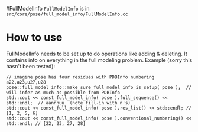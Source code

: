 #FullModelInfo
`FullModelInfo` is in `src/core/pose/full_model_info/FullModelInfo.cc`

# How to use
FullModelInfo needs to be set up to do operations like adding & deleting. It contains info on everything in the full modeling problem. Example (sorry this hasn't been tested): 

```
// imagine pose has four residues with PDBInfo numbering a22,a23,u27,u28
pose::full_model_info::make_sure_full_model_info_is_setup( pose );  // will infer as much as possible from PDBInfo
std::cout << const_full_model_info( pose ).full_sequence() << std::endl;  // aannnuu  (note fill-in with n's)
std::cout << const_full_model_info( pose ).res_list() << std::endl; // [1, 2, 5, 6] 
std::cout << const_full_model_info( pose ).conventional_numbering() << std::endl; // [22, 23, 27, 28]
```